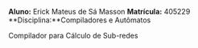 **Aluno:** Erick Mateus de Sá Masson
**Matrícula:** 405229
**Disciplina:**Compiladores e Autômatos

Compilador para Cálculo de Sub-redes
